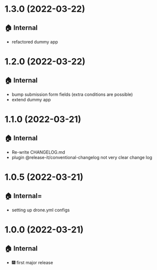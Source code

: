 # 1.3.0 (2022-03-22)
## :house: Internal
  - refactored dummy app
# 1.2.0 (2022-03-22)
## :house: Internal
  - bump submission form fields (extra conditions are possible)
  - extend dummy app
# 1.1.0 (2022-03-21)
## :house: Internal
  - Re-write CHANGELOG.md
  - plugin @release-it/conventional-changelog not very clear change log
# 1.0.5 (2022-03-21)
## :house: Internal=
  - setting up drone.yml configs
# 1.0.0 (2022-03-21)
## :house: Internal
  - :fireworks: first major release
